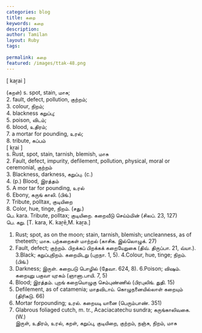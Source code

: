 ```yaml
---
categories: blog
title: கறை
keywords: கறை
description: 
author: Tamilan
layout: Ruby
tags: 
 
permalink: கறை
featured: /images/ttak-48.png
---
```

  
[ kaṟai ]  
  
(கறள்) s. spot, stain, மாசு;  
2. fault, defect, pollution, குற்றம்;  
3. colour, நிறம்;  
4. blackness கறுப்பு;  
5. poison, விடம்;  
6. blood, உதிரம்;  
7. a mortar for pounding, உரல்;  
8. tribute, கப்பம்  
[ kṟai ]  
s. Rust, spot, stain, tarnish, blemish, மாசு  
2. Fault, defect, impurity, defilement, pollution, physical, moral or ceremonial, குற்றம்  
3. Blackness, darkness, கறுப்பு. (c.)  
4. (p.) Blood, இரத்தம்  
5. A mor tar for pounding, உரல்  
6. Ebony, கருங் காலி. (பிங்.)  
7. Tribute, polltax, குடியிறை  
8. Color, hue, tinge, நிறம். (சது.)  
பெ. kara. Tribute, polltax; குடியிறை. கறைவீடு செய்ம்மின் (சிலப். 23, 127)  
பெ. கறு. [T. kara, K. kaṟē,M. kaṟa.]  
1. Rust; spot, as on the moon; stain, tarnish, blemish; uncleanness, as of theteeth; மாசு. பற்கறைகள் மாற்றல் (காசிக. இல்லொழுக். 27)  
2. Fault, defect; குற்றம். பிறக்கப் பிறக்கக் கறையேறுகை (திவ். திருப்பா. 21, வ்யா.). 3.Black; கறுப்புநிறம். கறைமிடறு (புறநா. 1, 5). 4.Colour, hue, tinge; நிறம். (பிங்.)  
5. Darkness; இருள். கறைபடு பொழில் (தேவா. 624, 8). 6.Poison; விஷம். கறையுறு பகுவா யுரகம் (ஞானா.பாயி. 7, 5)  
7. Blood; இரத்தம். புறங் கறையொழுகு செம்புண்ணில் (பிரபுலிங். துதி. 15)  
8. Defilement, as of catamenia; மாதவிடாய். கொழுநனையில்லாள் கறையும் (திரிகடு. 66)  
9. Mortar forpounding; உரல். கறையடி யானை (பெரும்பாண். 351)  
10. Glabrous foliaged cutch, m. tr., Acaciacatechu sundra; கருங்காலிவகை. (W.)  
இருள், உதிரம், உரல், கறள், கறுப்பு, குடியிறை, குற்றம், நஞ்சு, நிறம், மாசு